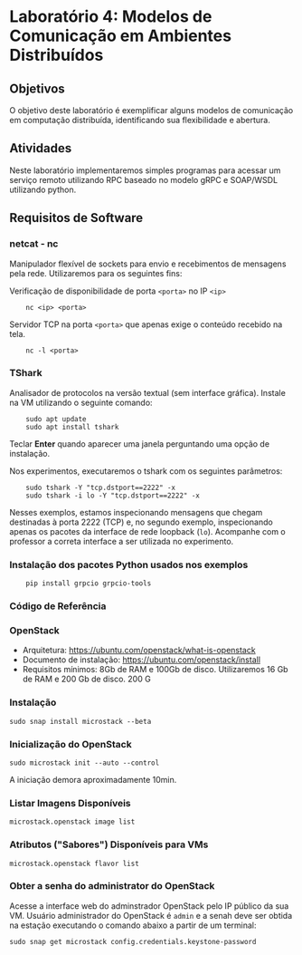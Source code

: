 # Laboratório 4: Modelos de Comunicação em Ambientes Distribuídos

## Objetivos

O objetivo deste laboratório é exemplificar alguns modelos de comunicação em computação distribuída, identificando sua flexibilidade e abertura.




## Atividades

Neste laboratório implementaremos simples programas para acessar um serviço remoto utilizando RPC baseado no modelo gRPC e SOAP/WSDL utilizando python.

## Requisitos de Software

### netcat - nc

Manipulador flexível de sockets para envio e recebimentos de mensagens pela rede. Utilizaremos para os seguintes fins:

Verificação de disponibilidade de porta `<porta>` no IP `<ip>`

        nc <ip> <porta>

Servidor TCP na porta `<porta>` que apenas exige o conteúdo recebido na tela.

        nc -l <porta>


### TShark

Analisador de protocolos na versão textual (sem interface gráfica). Instale na VM utilizando o seguinte comando:

        sudo apt update
        sudo apt install tshark

Teclar **Enter** quando aparecer uma janela perguntando uma opção de instalação.

Nos experimentos, executaremos o tshark com os seguintes parâmetros:

        sudo tshark -Y "tcp.dstport==2222" -x
        sudo tshark -i lo -Y "tcp.dstport==2222" -x

Nesses exemplos, estamos inspecionando mensagens que chegam destinadas à porta 2222 (TCP) e, no segundo exemplo, inspecionando apenas os pacotes da interface de rede loopback (`lo`). Acompanhe com o professor a correta interface a ser utilizada no experimento.

### Instalação dos pacotes Python usados nos exemplos

        pip install grpcio grpcio-tools


### Código de Referência



###  OpenStack

* Arquitetura: <https://ubuntu.com/openstack/what-is-openstack>
* Documento de instalação: <https://ubuntu.com/openstack/install>
* Requisitos mínimos: 8Gb de RAM e 100Gb de disco. Utilizaremos 16 Gb de RAM e 200 Gb de disco.
200 G

### Instalação

    sudo snap install microstack --beta


### Inicialização do OpenStack

    sudo microstack init --auto --control

A iniciação demora aproximadamente 10min.

### Listar Imagens Disponíveis

    microstack.openstack image list

### Atributos ("Sabores") Disponíveis para VMs

    microstack.openstack flavor list

### Obter a senha do administrator do OpenStack

Acesse a interface web do adminstrador OpenStack pelo IP público da sua VM. Usuário administrador do OpenStack é `admin` e a senah deve ser obtida na estação executando o comando abaixo a partir de um terminal:

    sudo snap get microstack config.credentials.keystone-password

